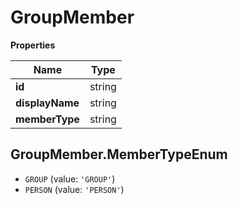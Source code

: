 # GroupMember

**Properties**

| Name            | Type   |
|-----------------|--------|
| **id**          | string |
| **displayName** | string |
| **memberType**  | string |

## GroupMember.MemberTypeEnum

* `GROUP` (value: `'GROUP'`)
* `PERSON` (value: `'PERSON'`)




